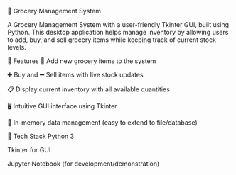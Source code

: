 🛒 Grocery Management System 

A Grocery Management System with a user-friendly Tkinter GUI, built using Python. This desktop application helps manage inventory by allowing users to add, buy, and sell grocery items while keeping track of current stock levels.

📌 Features
🧾 Add new grocery items to the system

➕ Buy and ➖ Sell items with live stock updates

📋 Display current inventory with all available quantities

🖥️ Intuitive GUI interface using Tkinter

💾 In-memory data management (easy to extend to file/database)

🧰 Tech Stack
Python 3

Tkinter for GUI

Jupyter Notebook (for development/demonstration)
